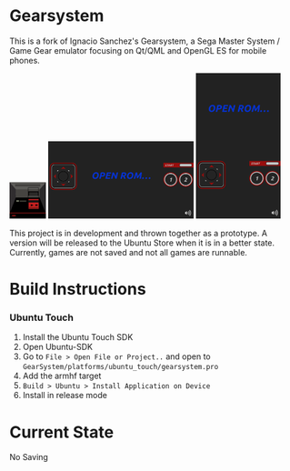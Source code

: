 Gearsystem
==========

This is a fork of Ignacio Sanchez's Gearsystem, a Sega Master System / Game Gear emulator focusing on Qt/QML and OpenGL ES for mobile phones.

<img src="https://github.com/RyanPattison/Gearsystem/blob/master/platforms/ubuntu_touch/gearsystem.png" width="64"> 
<img src="https://github.com/RyanPattison/Gearsystem/blob/master/platforms/ubuntu_touch/screenshots/landscape.png" width="256">
<img src="https://github.com/RyanPattison/Gearsystem/blob/master/platforms/ubuntu_touch/screenshots/portrait.png" height="256">

This project is in development and thrown together as a prototype.
A version will be released to the Ubuntu Store when it is in a better state.
Currently, games are not saved and not all games are runnable.


Build Instructions
===================

### Ubuntu Touch

  1. Install the Ubuntu Touch SDK  
  2. Open Ubuntu-SDK
  3. Go to `File > Open File or Project..` and open to `GearSystem/platforms/ubuntu_touch/gearsystem.pro`
  4. Add the armhf target
  5. `Build > Ubuntu > Install Application on Device`
  6. Install in release mode

Current State
=============

No Saving
